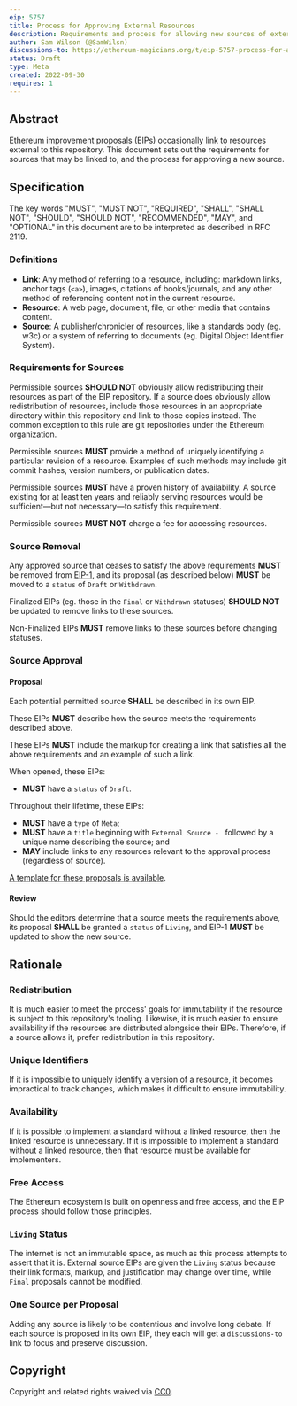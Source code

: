 ```yaml
---
eip: 5757
title: Process for Approving External Resources
description: Requirements and process for allowing new sources of external resources
author: Sam Wilson (@SamWilsn)
discussions-to: https://ethereum-magicians.org/t/eip-5757-process-for-approving-external-resources/11215
status: Draft
type: Meta
created: 2022-09-30
requires: 1
---
```


## Abstract

Ethereum improvement proposals (EIPs) occasionally link to resources external to this repository. This document sets out the requirements for sources that may be linked to, and the process for approving a new source.

## Specification

The key words "MUST", "MUST NOT", "REQUIRED", "SHALL", "SHALL NOT", "SHOULD", "SHOULD NOT", "RECOMMENDED", "MAY", and "OPTIONAL" in this document are to be interpreted as described in RFC 2119.

### Definitions

 - **Link**: Any method of referring to a resource, including: markdown links, anchor tags (`<a>`), images, citations of books/journals, and any other method of referencing content not in the current resource.
 - **Resource**: A web page, document, file, or other media that contains content.
 - **Source**: A publisher/chronicler of resources, like a standards body (eg. w3c) or a system of referring to documents (eg. Digital Object Identifier System).

### Requirements for Sources

Permissible sources **SHOULD NOT** obviously allow redistributing their resources as part of the EIP repository. If a source does obviously allow redistribution of resources, include those resources in an appropriate directory within this repository and link to those copies instead. The common exception to this rule are git repositories under the Ethereum organization.

Permissible sources **MUST** provide a method of uniquely identifying a particular revision of a resource. Examples of such methods may include git commit hashes, version numbers, or publication dates.

Permissible sources **MUST** have a proven history of availability. A source existing for at least ten years and reliably serving resources would be sufficient—but not necessary—to satisfy this requirement.

Permissible sources **MUST NOT** charge a fee for accessing resources.

### Source Removal

Any approved source that ceases to satisfy the above requirements **MUST** be removed from [EIP-1](./eip-1.md), and its proposal (as described below) **MUST** be moved to a `status` of `Draft` or `Withdrawn`.

Finalized EIPs (eg. those in the `Final` or `Withdrawn` statuses) **SHOULD NOT** be updated to remove links to these sources.

Non-Finalized EIPs **MUST** remove links to these sources before changing statuses.

### Source Approval

#### Proposal

Each potential permitted source **SHALL** be described in its own EIP.

These EIPs **MUST** describe how the source meets the requirements described above.

These EIPs **MUST** include the markup for creating a link that satisfies all the above requirements and an example of such a link.

When opened, these EIPs:

 - **MUST** have a `status` of `Draft`.

Throughout their lifetime, these EIPs:

 - **MUST** have a `type` of `Meta`;
 - **MUST** have a `title` beginning with `External Source - ` followed by a unique name describing the source; and
 - **MAY** include links to any resources relevant to the approval process (regardless of source).

[A template for these proposals is available](../assets/eip-5757/template.md).

#### Review

Should the editors determine that a source meets the requirements above, its proposal **SHALL** be granted a `status` of `Living`, and EIP-1 **MUST** be updated to show the new source.

## Rationale

### Redistribution

It is much easier to meet the process' goals for immutability if the resource is subject to this repository's tooling. Likewise, it is much easier to ensure availability if the resources are distributed alongside their EIPs. Therefore, if a source allows it, prefer redistribution in this repository.

### Unique Identifiers

If it is impossible to uniquely identify a version of a resource, it becomes impractical to track changes, which makes it difficult to ensure immutability.

### Availability

If it is possible to implement a standard without a linked resource, then the linked resource is unnecessary. If it is impossible to implement a standard without a linked resource, then that resource must be available for implementers.

### Free Access

The Ethereum ecosystem is built on openness and free access, and the EIP process should follow those principles.

### `Living` Status

The internet is not an immutable space, as much as this process attempts to assert that it is. External source EIPs are given the `Living` status because their link formats, markup, and justification may change over time, while `Final` proposals cannot be modified.

### One Source per Proposal

Adding any source is likely to be contentious and involve long debate. If each source is proposed in its own EIP, they each will get a `discussions-to` link to focus and preserve discussion.

## Copyright
Copyright and related rights waived via [CC0](../LICENSE.md).
